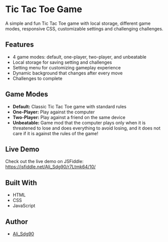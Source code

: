 <div class="markdown prose w-full break-words dark:prose-invert light">
    <h1>Tic Tac Toe Game</h1>
    <p>
        A simple and fun Tic Tac Toe game with local storage, different game
        modes, responsive CSS, customizable settings and challenging challenges.
    </p>
    <h2>Features</h2>
    <ul>
        <li>4 game modes: default, one-player, two-player, and unbeatable</li>
        <li>Local storage for saving setting and challenges</li>
        <li>Setting menu for customizing gameplay experience</li>
        <li>Dynamic background that changes after every move</li>
        <li>Challenges to complete</li>
    </ul>
    <h2>Game Modes</h2>
    <ul>
        <li>
            <strong>Default:</strong> Classic Tic Tac Toe game with standard
            rules
        </li>
        <li><strong>One-Player:</strong> Play against the computer</li>
        <li>
            <strong>Two-Player:</strong> Play against a friend on the same
            device
        </li>
        <li>
            <strong>Unbeatable:</strong> Game mod that the computer plays only when it is threatened to lose and does everything to avoid losing, and it does not care if it is against the rules of the game!
        </li>
    </ul>
    <h2>Live Demo</h2>
    <p>
        Check out the live demo on JSFiddle:
        <a href="https://jsfiddle.net/Ali_Sdg90/r7Ltmk64/10/" target="_new"
            >https://jsfiddle.net/Ali_Sdg90/r7Ltmk64/10/</a
        >
    </p>
    <h2>Built With</h2>
    <ul>
        <li>HTML</li>
        <li>CSS</li>
        <li>JavaScript</li>
    </ul>
    <h2>Author</h2>
    <ul>
        <li><a href="https://github.com/Ali-Sdg90" target="_blank">Ali_Sdg90</a></li>
    </ul>
